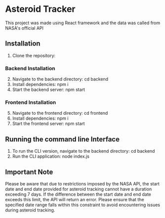 # Asteroid Tracker
This project was made using React framework and the data was called from NASA's official API


## Installation

1. Clone the repository:

### Backend Installation

2. Navigate to the backend directory:  cd backend
3. Install dependencies: npm i
4. Start the backend server: npm start


### Frontend Installation

5. Navigate to the frontend directory: cd frontend
6. Install dependencies: npm i
7. Start the frontend server: npm start 


## Running the command line Interface
1. To run the CLI version, navigate to the backend directory: cd backend
2. Run the CLI application: node index.js



## Important Note

Please be aware that due to restrictions imposed by the NASA API, the start date and end date provided for asteroid tracking cannot have a duration exceeding 7 days. If the difference between the start date and end date exceeds this limit, the API will return an error. Please ensure that the specified date range falls within this constraint to avoid encountering issues during asteroid tracking.
